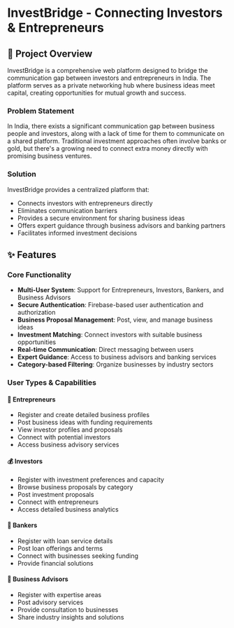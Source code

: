 # InvestBridge - Connecting Investors & Entrepreneurs

## 🚀 Project Overview

InvestBridge is a comprehensive web platform designed to bridge the communication gap between investors and entrepreneurs in India. The platform serves as a private networking hub where business ideas meet capital, creating opportunities for mutual growth and success.

### Problem Statement

In India, there exists a significant communication gap between business people and investors, along with a lack of time for them to communicate on a shared platform. Traditional investment approaches often involve banks or gold, but there's a growing need to connect extra money directly with promising business ventures.

### Solution

InvestBridge provides a centralized platform that:
- Connects investors with entrepreneurs directly
- Eliminates communication barriers
- Provides a secure environment for sharing business ideas
- Offers expert guidance through business advisors and banking partners
- Facilitates informed investment decisions

## ✨ Features

### Core Functionality
- **Multi-User System**: Support for Entrepreneurs, Investors, Bankers, and Business Advisors
- **Secure Authentication**: Firebase-based user authentication and authorization
- **Business Proposal Management**: Post, view, and manage business ideas
- **Investment Matching**: Connect investors with suitable business opportunities
- **Real-time Communication**: Direct messaging between users
- **Expert Guidance**: Access to business advisors and banking services
- **Category-based Filtering**: Organize businesses by industry sectors

### User Types & Capabilities

#### 🏢 Entrepreneurs
- Register and create detailed business profiles
- Post business ideas with funding requirements
- View investor profiles and proposals
- Connect with potential investors
- Access business advisory services

#### 💰 Investors
- Register with investment preferences and capacity
- Browse business proposals by category
- Post investment proposals
- Connect with entrepreneurs
- Access detailed business analytics

#### 🏦 Bankers
- Register with loan service details
- Post loan offerings and terms
- Connect with businesses seeking funding
- Provide financial solutions

#### 👔 Business Advisors
- Register with expertise areas
- Post advisory services
- Provide consultation to businesses
- Share industry insights and solutions
